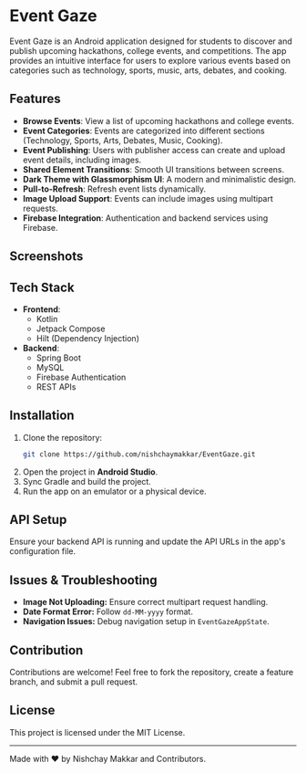 # Event Gaze

Event Gaze is an Android application designed for students to discover and publish upcoming hackathons, college events, and competitions. The app provides an intuitive interface for users to explore various events based on categories such as technology, sports, music, arts, debates, and cooking.

## Features

- **Browse Events**: View a list of upcoming hackathons and college events.
- **Event Categories**: Events are categorized into different sections (Technology, Sports, Arts, Debates, Music, Cooking).
- **Event Publishing**: Users with publisher access can create and upload event details, including images.
- **Shared Element Transitions**: Smooth UI transitions between screens.
- **Dark Theme with Glassmorphism UI**: A modern and minimalistic design.
- **Pull-to-Refresh**: Refresh event lists dynamically.
- **Image Upload Support**: Events can include images using multipart requests.
- **Firebase Integration**: Authentication and backend services using Firebase.
  
## Screenshots

## Tech Stack

- **Frontend**:
  - Kotlin
  - Jetpack Compose
  - Hilt (Dependency Injection)
- **Backend**:
  - Spring Boot
  - MySQL
  - Firebase Authentication
  - REST APIs

## Installation

1. Clone the repository:
   ```bash
   git clone https://github.com/nishchaymakkar/EventGaze.git
   ```
2. Open the project in **Android Studio**.
3. Sync Gradle and build the project.
4. Run the app on an emulator or a physical device.

## API Setup

Ensure your backend API is running and update the API URLs in the app's configuration file.

## Issues & Troubleshooting

- **Image Not Uploading:** Ensure correct multipart request handling.
- **Date Format Error:** Follow `dd-MM-yyyy` format.
- **Navigation Issues:** Debug navigation setup in `EventGazeAppState`.

## Contribution

Contributions are welcome! Feel free to fork the repository, create a feature branch, and submit a pull request.

## License

This project is licensed under the MIT License.

---
Made with ❤️ by Nishchay Makkar and Contributors.
